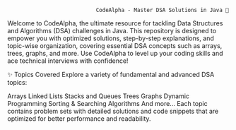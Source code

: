                                 CodeAlpha - Master DSA Solutions in Java 🚀


Welcome to CodeAlpha, the ultimate resource for tackling Data Structures and Algorithms (DSA) challenges in Java. This repository is designed to empower you with optimized solutions, step-by-step explanations, and topic-wise organization, covering essential DSA concepts such as arrays, trees, graphs, and more. Use CodeAlpha to level up your coding skills and ace technical interviews with confidence!


✨ Topics Covered
Explore a variety of fundamental and advanced DSA topics:

Arrays
Linked Lists
Stacks and Queues
Trees
Graphs
Dynamic Programming
Sorting & Searching Algorithms
And more...
Each topic contains problem sets with detailed solutions and code snippets that are optimized for better performance and readability.
